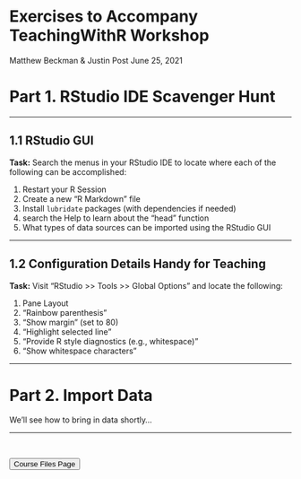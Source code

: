 Exercises to Accompany TeachingWithR Workshop
================
Matthew Beckman & Justin Post
June 25, 2021

# Part 1. RStudio IDE Scavenger Hunt

<hr>

## 1.1 RStudio GUI

**Task:** Search the menus in your RStudio IDE to locate where each of
the following can be accomplished:

1.  Restart your R Session
2.  Create a new “R Markdown” file
3.  Install `lubridate` packages (with dependencies if needed)
4.  search the Help to learn about the “head” function
5.  What types of data sources can be imported using the RStudio GUI

<hr>

## 1.2 Configuration Details Handy for Teaching

**Task:** Visit “RStudio &gt;&gt; Tools &gt;&gt; Global Options” and
locate the following:

1.  Pane Layout
2.  “Rainbow parenthesis”
3.  “Show margin” (set to 80)
4.  “Highlight selected line”
5.  “Provide R style diagnostics (e.g., whitespace)”
6.  “Show whitespace characters”

<hr>

# Part 2. Import Data

We’ll see how to bring in data shortly…

<hr>

<br>

<a href = "https://jbpost2.github.io/TeachingWithR/CourseFiles.html"><button type="button">Course
Files Page</button></a>
